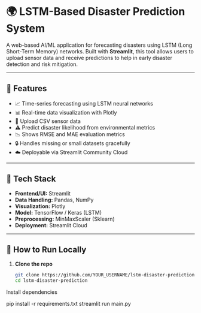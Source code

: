 # 🌍 LSTM-Based Disaster Prediction System

A web-based AI/ML application for forecasting disasters using LSTM (Long Short-Term Memory) networks. Built with **Streamlit**, this tool allows users to upload sensor data and receive predictions to help in early disaster detection and risk mitigation.

---

## 📌 Features

- 📈 Time-series forecasting using LSTM neural networks
- 📊 Real-time data visualization with Plotly
- 📂 Upload CSV sensor data
- ⚠️ Predict disaster likelihood from environmental metrics
- 📉 Shows RMSE and MAE evaluation metrics
- 🔒 Handles missing or small datasets gracefully
- ☁️ Deployable via Streamlit Community Cloud

---

## 🧠 Tech Stack

- **Frontend/UI:** Streamlit
- **Data Handling:** Pandas, NumPy
- **Visualization:** Plotly
- **Model:** TensorFlow / Keras (LSTM)
- **Preprocessing:** MinMaxScaler (Sklearn)
- **Deployment:** Streamlit Cloud

---

## 🚀 How to Run Locally

1. **Clone the repo**
   ```bash
   git clone https://github.com/YOUR_USERNAME/lstm-disaster-prediction.git
   cd lstm-disaster-prediction

Install dependencies

pip install -r requirements.txt
streamlit run main.py
